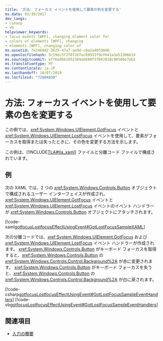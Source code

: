 ```yaml
---
title: '方法: フォーカス イベントを使用して要素の色を変更する'
ms.date: 03/30/2017
dev_langs:
- csharp
- vb
helpviewer_keywords:
- focus events [WPF], changing element color for
- colors of elements [WPF], changing
- elements [WPF], changing color of
ms.assetid: 7e246802-3625-47a7-ae9d-c8a2a40fd040
ms.openlocfilehash: 5c59dc5f2f8f26fac69933f9ef641a3a51306619
ms.sourcegitcommit: eff6adb61852369ab690f3f047818c90580e7eb1
ms.translationtype: HT
ms.contentlocale: ja-JP
ms.lasthandoff: 10/07/2019
ms.locfileid: "72004838"
---
```

# <a name="how-to-change-the-color-of-an-element-using-focus-events"></a>方法: フォーカス イベントを使用して要素の色を変更する
この例では、<xref:System.Windows.UIElement.GotFocus> イベントと <xref:System.Windows.UIElement.LostFocus> イベントを使用して、要素がフォーカスを取得または失ったときに、その色を変更する方法を示します。  
  
 この例は、[!INCLUDE[TLA#tla_xaml](../../../../includes/tlasharptla-xaml-md.md)] ファイルと分離コード ファイルで構成されています。  
  
## <a name="example"></a>例  
 次の XAML では、2 つの <xref:System.Windows.Controls.Button> オブジェクトで構成されるユーザー インターフェイスが作成され、<xref:System.Windows.UIElement.GotFocus> イベントと <xref:System.Windows.UIElement.LostFocus> イベントのイベント ハンドラーが <xref:System.Windows.Controls.Button> オブジェクトにアタッチされます。  
  
 [!code-xaml[gotfocusLostfocusEffectUsingEvent#GotLostFocusSampleXAML](~/samples/snippets/csharp/VS_Snippets_Wpf/gotfocusLostfocusEffectUsingEvent/CSharp/Window1.xaml#gotlostfocussamplexaml)]  
  
 次の分離コードでは、<xref:System.Windows.UIElement.GotFocus> および <xref:System.Windows.UIElement.LostFocus> イベント ハンドラーが作成されます。  <xref:System.Windows.Controls.Button> がキーボード フォーカスを取得すると、<xref:System.Windows.Controls.Button> の <xref:System.Windows.Controls.Control.Background%2A> が赤に変更されます。  <xref:System.Windows.Controls.Button> がキーボード フォーカスを失うと、<xref:System.Windows.Controls.Button> の <xref:System.Windows.Controls.Control.Background%2A> が白に戻されます。  
  
 [!code-csharp[gotfocusLostfocusEffectUsingEvent#GotLostFocusSampleEventHandlers](~/samples/snippets/csharp/VS_Snippets_Wpf/gotfocusLostfocusEffectUsingEvent/CSharp/Window1.xaml.cs#gotlostfocussampleeventhandlers)]
 [!code-vb[gotfocusLostfocusEffectUsingEvent#GotLostFocusSampleEventHandlers](~/samples/snippets/visualbasic/VS_Snippets_Wpf/gotfocusLostfocusEffectUsingEvent/VisualBasic/Window1.xaml.vb#gotlostfocussampleeventhandlers)]  
  
## <a name="see-also"></a>関連項目

- [入力の概要](input-overview.md)
